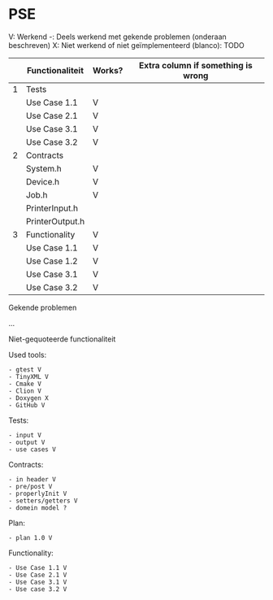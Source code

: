 # PSE

V: Werkend
-: Deels werkend met gekende problemen (onderaan beschreven)
X: Niet werkend of niet geïmplementeerd
(blanco): TODO


|   | Functionaliteit | Works? | Extra column if something is wrong |
|---|-----------------|--------|------------------------------------|
| 1 | Tests           |        |                                    |
|   | Use Case 1.1    | V      |                                    |
|   | Use Case 2.1    | V      |                                    |
|   | Use Case 3.1    | V      |                                    |
|   | Use Case 3.2    | V      |                                    |
| 2 | Contracts       |        |                                    |
|   | System.h        | V      |                                    |
|   | Device.h        | V      |                                    |
|   | Job.h           | V      |                                    |
|   | PrinterInput.h  |        |                                    |
|   | PrinterOutput.h |        |                                    |
| 3 | Functionality   | V      |                                    |
|   | Use Case 1.1    | V      |                                    |
|   | Use Case 1.2    | V      |                                    |
|   | Use Case 3.1    | V      |                                    |
|   | Use Case 3.2    | V      |                                    |

Gekende problemen

...

Niet-gequoteerde functionaliteit

Used tools:

    - gtest V
    - TinyXML V
    - Cmake V
    - Clion V
    - Doxygen X
    - GitHub V

Tests:

    - input V
    - output V
    - use cases V

Contracts:

    - in header V
    - pre/post V
    - properlyInit V
    - setters/getters V
    - domein model ?

Plan:

    - plan 1.0 V

Functionality:

    - Use Case 1.1 V
    - Use Case 2.1 V
    - Use Case 3.1 V
    - Use case 3.2 V